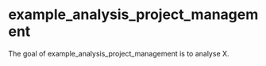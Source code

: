 
# example_analysis_project_management

<!-- badges: start -->
<!-- badges: end -->

The goal of example_analysis_project_management is to analyse X.

